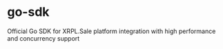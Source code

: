 # go-sdk
Official Go SDK for XRPL.Sale platform integration with high performance and concurrency support
